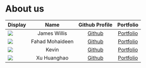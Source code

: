 # About us

Display |     Name     | Github Profile | Portfolio 
--------|:------------:|:--------------:|:---------:
![](https://via.placeholder.com/100.png?text=Photo) | James Willis | [Github](https://github.com/) | [Portfolio](docs/team/mack34021.md)
![](https://via.placeholder.com/100.png?text=Photo) | Fahad Mohaideen | [Github](https://github.com/) | [Portfolio](docs/team/fahadmohaideen.md)
![](https://via.placeholder.com/100.png?text=Photo) |  Kevin   | [Github](https://github.com/kevinlokewy) | [Portfolio](docs/team/kevin.md)
![](https://via.placeholder.com/100.png?text=Photo) | Xu Huanghao | [Github](https://github.com/xuhh03) | [Portfolio](docs/team/huanghao.md)

